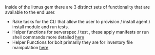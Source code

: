 Inside of the litmus gem there are 3 distinct sets of functionality that are available to the end user. 
*  Rake tasks for the CLI that allow the user to provision / install agent / install module and run tests. 
* Helper functions for serverspec / test , these apply manifests or run shell commands more detailed [here](https://www.rubydoc.info/gems/puppet_litmus/PuppetLitmus/PuppetHelpers)
* Helper Functions for bolt primarily they are for inventory file manipulation [here](https://www.rubydoc.info/gems/puppet_litmus/PuppetLitmus/InventoryManipulation)